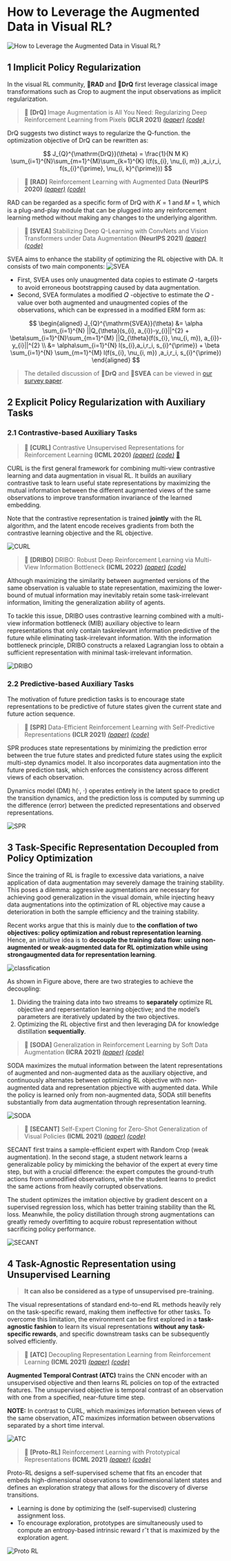 # How to Leverage the Augmented Data in Visual RL?

![How to Leverage the Augmented Data in Visual RL?](https://github.com/Guozheng-Ma/DA-in-visualRL/blob/278bec04acfb6a7bc1b98e07cb34baae7c9de950/Image/Form%20and%20Structure.png)

## 1 Implicit Policy Regularization

In the visual RL community, :bookmark:**RAD** and :bookmark:**DrQ** first leverage classical image transformations such as Crop to augment the input observations as implicit regularization.

> :bookmark: **[DrQ]** Image Augmentation is All You Need: Regularizing Deep Reinforcement Learning from Pixels **(ICLR 2021)** [*(paper)*](https://openreview.net/forum?id=GY6-6sTvGaf) [*(code)*](https://github.com/denisyarats/drq)

DrQ suggests two distinct ways to regularize the Q-function.
the optimization objective of DrQ can be rewritten as:

$$
J_{Q}^{\mathrm{DrQ}}(\theta) = \frac{1}{N M K} \sum_{i=1}^{N}\sum_{m=1}^{M}\sum_{k=1}^{K} l(f(s_{i}, \nu_{i, m}) ,a_i,r_i, f(s_{i}^{\prime}, \nu_{i, k}^{\prime}))
$$

> :bookmark: **[RAD]** Reinforcement Learning with Augmented Data **(NeurIPS 2020)** [*(paper)*](https://proceedings.neurips.cc/paper/2020/hash/e615c82aba461681ade82da2da38004a-Abstract.html) [*(code)*](https://github.com/MishaLaskin/rad) 

RAD can be regarded as a specific form of DrQ with 𝐾 = 1 and 𝑀 = 1, which is a plug-and-play module that can be plugged into any reinforcement learning method without making any changes to the underlying algorithm.

> :bookmark: **[SVEA]** Stabilizing Deep Q-Learning with ConvNets and Vision Transformers under Data Augmentation **(NeurIPS 2021)** [*(paper)*](https://proceedings.neurips.cc/paper/2021/hash/1e0f65eb20acbfb27ee05ddc000b50ec-Abstract.html) [*(code)*](https://github.com/nicklashansen/dmcontrol-generalization-benchmark)

SVEA aims to enhance the stability of optimizing the RL objective with DA. It consists of two main components:
![SVEA](https://github.com/Guozheng-Ma/DA-in-visualRL/blob/8e5f915c20c1a7f20bb2b1b9fe4c77094b303601/Image/SVEA.png)
- First, SVEA uses only unaugmented data copies to estimate 𝑄 -targets to avoid erroneous bootstrapping caused by data augmentation.
- Second, SVEA formulates a modified 𝑄 -objective to estimate the 𝑄 -value over both augmented and unaugmented copies of the observations, which can be expressed in a modified ERM form as:

$$
\begin{aligned}
J_{Q}^{\mathrm{SVEA}}(\theta) &= \alpha \sum_{i=1}^{N} ||Q_{\theta}(s_{i}, a_{i})-y_{i}||^{2} + \beta\sum_{i=1}^{N}\sum_{m=1}^{M}  ||Q_{\theta}(f(s_{i}, \nu_{i, m}), a_{i})-y_{i}||^{2} \\
&= \alpha\sum_{i=1}^{N} l(s_{i},a_i,r_i, s_{i}^{\prime}) + \beta \sum_{i=1}^{N} \sum_{m=1}^{M} l(f(s_{i}, \nu_{i, m}) ,a_i,r_i, s_{i}^{\prime})
\end{aligned}
$$

> The detailed discussion of :bookmark:**DrQ** and :bookmark:**SVEA** can be viewed in [our survey paper]().

## 2 Explicit Policy Regularization with Auxiliary Tasks



### 2.1 Contrastive-based Auxiliary Tasks

> :bookmark: **[CURL]** Contrastive Unsupervised Representations for Reinforcement Learning **(ICML 2020)** [*(paper)*](http://proceedings.mlr.press/v119/laskin20a.html) [*(code)*](https://github.com/MishaLaskin/curl) [:bookmark:](https://github.com/Guozheng-Ma/DA-in-visualRL/blob/main/How%20to%20Leverage.md)

CURL is the first general framework for combining multi-view contrastive learning and data augmentation in visual RL.
It builds an auxiliary contrastive task to learn useful state representations by maximizing the mutual information between the different augmented views of the same observations to improve transformation invariance of the learned embedding. 

Note that the contrastive representation is trained **jointly** with the RL algorithm, and the latent encode receives gradients from both the contrastive learning objective and the RL objective.

![CURL](https://github.com/Guozheng-Ma/DA-in-visualRL/blob/main/Image/CURL.png)

> :bookmark: **[DRIBO]** DRIBO: Robust Deep Reinforcement Learning via Multi-View Information Bottleneck **(ICML 2022)** [*(paper)*](https://proceedings.mlr.press/v162/fan22b.html) [*(code)*](https://github.com/BU-DEPEND-Lab/DRIBO)

Although maximizing the similarity between augmented versions of the same observation is valuable to state representation, maximizing the lower-bound of mutual information may inevitably retain some task-irrelevant information, limiting the generalization ability of agents. 

To tackle this issue, DRIBO uses contrastive learning combined with a multi-view information bottleneck (MIB) auxiliary objective to learn representations that only contain taskrelevant information predictive of the future while eliminating task-irrelevant information.
With the information bottleneck principle, DRIBO constructs a relaxed Lagrangian loss to obtain a sufficient representation with minimal task-irrelevant information.

![DRIBO](https://github.com/Guozheng-Ma/DA-in-visualRL/blob/main/Image/DRIBO.png)


### 2.2 Predictive-based Auxiliary Tasks

The motivation of future prediction tasks is to encourage state representations to be predictive of future states given the current state and future action sequence.

> :bookmark: **[SPR]** Data-Efficient Reinforcement Learning with Self-Predictive Representations **(ICLR 2021)** [*(paper)*](https://openreview.net/forum?id=uCQfPZwRaUu&fbclid=IwAR3FMvlynXXYEMJaJzPki1x1wC9jjA3aBDC_moWxrI91hLaDvtk7nnnIXT8) [*(code)*](https://github.com/mila-iqia/spr)

SPR produces state representations by minimizing the prediction error between the true future states and predicted future states using the explicit multi-step dynamics model.
It also incorporates data augmentation into the future prediction task, which enforces the consistency across different views of each observation.

Dynamics model (DM) h(·, ·) operates entirely in the latent space to predict the transition dynamics, and the prediction loss is computed by summing up the difference (error) between the predicted representations and observed representations.

![SPR](https://github.com/Guozheng-Ma/DA-in-visualRL/blob/main/Image/SPR.png)

## 3 Task-Specific Representation Decoupled from Policy Optimization

Since the training of RL is fragile to excessive data variations, a naive application of data augmentation may severely damage the training stability.
This poses a dilemma: aggressive augmentations are necessary for achieving good generalization in the visual domain, while injecting heavy data augmentations into the optimization of RL objective may cause a deterioration in both the sample efficiency and the training stability.

Recent works argue that this is mainly due to **the conflation of two objectives: policy optimization and robust representation learning**.
Hence, an intuitive idea is to **decouple the training data flow: using non-augmented or weak-augmented data for RL optimization while using strongaugmented data for representation learning**.

![classfication](https://github.com/Guozheng-Ma/DA-in-visualRL/blob/main/Image/classfication.png)

As shown in Figure above, there are two strategies to achieve the decoupling:
1. Dividing the training data into two streams to **separately** optimize RL objective and repersentation learning objective; and the model’s parameters are iteratively updated by the two objectives.
2. Optimizing the RL objective first and then leveraging DA for knowledge distillation **sequentially**.

> :bookmark: **[SODA]** Generalization in Reinforcement Learning by Soft Data Augmentation **(ICRA 2021)** [*(paper)*](https://ieeexplore.ieee.org/abstract/document/9561103) [*(code)*](https://github.com/nicklashansen/dmcontrol-generalization-benchmark)

SODA maximizes the mutual information between the latent representations of augmented and non-augmented data as the auxiliary objective, and continuously alternates between optimizing RL objective with non-augmented data and representation pbjective with augmented data.
While the policy is learned only from non-augmented data, SODA still benefits substantially from data augmentation through representation learning.

![SODA](https://github.com/Guozheng-Ma/DA-in-visualRL/blob/main/Image/SODA.png)

> :bookmark: **[SECANT]** Self-Expert Cloning for Zero-Shot Generalization of Visual Policies **(ICML 2021)** [*(paper)*](https://proceedings.mlr.press/v139/fan21c.html) [*(code)*](https://github.com/LinxiFan/SECANT)

SECANT first trains a sample-efficient expert with Random Crop (weak augmentation).
In the second stage, a student network learns a generalizable policy by mimicking the behavior of the expert at every time step, but with a crucial difference: the expert computes the ground-truth actions from unmodified observations, while the student learns to predict the same actions from heavily corrupted observations.

The student optimizes the imitation objective by gradient descent on a supervised regression loss, which has better training stability than the RL loss. Meanwhile, the policy distillation through strong augmentations can greatly remedy overfitting to acquire robust representation without sacrificing policy performance.

![SECANT](https://github.com/Guozheng-Ma/DA-in-visualRL/blob/main/Image/SECANT.png)

## 4 Task-Agnostic Representation using Unsupervised Learning

> **It can also be considered as a type of unsupervised pre-training.**

The visual representations of standard end-to-end RL methods heavily rely on the task-specific reward, making them ineffective for other tasks.
To overcome this limitation, the environment can be first explored in a **task-agnostic fashion** to learn its visual representations **without any task-specific rewards**, and specific downstream tasks can be subsequently solved efficiently.

> :bookmark: **[ATC]** Decoupling Representation Learning from Reinforcement Learning **(ICML 2021)** [*(paper)*](http://proceedings.mlr.press/v139/stooke21a.html) [*(code)*](https://github.com/astooke/rlpyt/tree/master/rlpyt/ul)

**Augmented Temporal Contrast (ATC)** trains the CNN encoder with an unsupervised objective and then learns RL policies on top of the extracted features.
The unsupervised objective is temporal contrast of an observation with one from a specified, near-future time step.

**NOTE:** In contrast to CURL, which maximizes information between views of the same observation, ATC maximizes information between observations separated by a short time interval.

![ATC](https://github.com/Guozheng-Ma/DA-in-visualRL/blob/main/Image/ATC.png)


> :bookmark: **[Proto-RL]** Reinforcement Learning with Prototypical Representations **(ICML 2021)** [*(paper)*](http://proceedings.mlr.press/v139/yarats21a.html) [*(code)*](https://github.com/denisyarats/proto) 

Proto-RL designs a self-supervised scheme that fits an encoder that embeds high-dimensional observations to lowdimensional latent states and defines an exploration strategy that allows for the discovery of diverse transitions.
-  Learning is done by optimizing the (self-supervised) clustering assignment loss.
-  To encourage exploration, prototypes are simultaneously used to compute an entropy-based intrinsic reward rˆt
that is maximized by the exploration agent.

![Proto RL](https://github.com/Guozheng-Ma/DA-in-visualRL/blob/main/Image/Proto%20RL.png)



